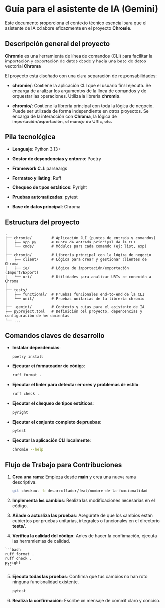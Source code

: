 # Guía para el asistente de IA (Gemini)

Este documento proporciona el contexto técnico esencial para que el asistente de IA colabore eficazmente en el proyecto **Chromie**.


## Descripción general del proyecto

**Chromie** es una herramienta de línea de comandos (CLI) para facilitar la importación y exportación de datos desde y hacia una base de datos vectorial **Chroma**.

El proyecto está diseñado con una clara separación de responsabilidades:

- **chromie/**:
  Contiene la aplicación CLI que el usuario final ejecuta.
  Se encarga de analizar los argumentos de la línea de comandos y de orquestar las operaciones.
  Utiliza la librería **chromio**.

- **chromio/**:
  Contiene la librería principal con toda la lógica de negocio.
  Puede ser utilizada de forma independiente en otros proyectos.
  Se encarga de la interacción con **Chroma**, la lógica de importación/exportación, el manejo de URIs, etc.


## Pila tecnológica

- **Lenguaje**: Python 3.13+

- **Gestor de dependencias y entorno**: Poetry

- **Framework CLI**: parseargs

- **Formateo y linting**: Ruff

- **Chequeo de tipos estáticos**: Pyright

- **Pruebas automatizadas**: pytest

- **Base de datos principal**: Chroma


## Estructura del proyecto

```
.
├── chromie/         # Aplicación CLI (puntos de entrada y comandos)
│   ├── app.py       # Punto de entrada principal de la CLI
│   └── cmds/        # Módulos para cada comando (ej: list, exp)
│
├── chromio/         # Librería principal con la lógica de negocio
│   ├── client/      # Lógica para crear y gestionar clientes de Chroma
│   ├── ie/          # Lógica de importación/exportación (Import/Export)
│   └── uri/         # Utilidades para analizar URIs de conexión a Chroma
│
├── tests/
│   ├── functional/  # Pruebas funcionales end-to-end de la CLI
│   └── unit/        # Pruebas unitarias de la librería chromio
│
├── .gemini/         # Contexto y guías para el asistente de IA
├── pyproject.toml   # Definición del proyecto, dependencias y configuración de herramientas
└── ...
```


## Comandos claves de desarrollo

- **Instalar dependencias**:

  ```bash
  poetry install
  ```

- **Ejecutar el formateador de código**:

  ```bash
  ruff format .
  ```

- **Ejecutar el linter para detectar errores y problemas de estilo**:

  ```bash
  ruff check .
  ```

- **Ejecutar el chequeo de tipos estáticos**:

  ```bash
  pyright
  ```

- **Ejecutar el conjunto completo de pruebas**:

  ```bash
  pytest
  ```

- **Ejecutar la aplicación CLI localmente**:

  ```bash
  chromie --help
  ```


## Flujo de Trabajo para Contribuciones

01. **Crea una rama**:
    Empieza desde **main** y crea una nueva rama descriptiva.

    ```bash
    git checkout -b desarrollador/feat/nombre-de-la-funcionalidad
    ```

02. **Implementa los cambios**:
    Realiza las modificaciones necesarias en el código.

03. **Añade o actualiza las pruebas**:
    Asegúrate de que los cambios están cubiertos por pruebas unitarias, integrales o funcionales en el directorio **tests/**.

04.  **Verifica la calidad del código**:
    Antes de hacer la confirmación, ejecuta las herramientas de calidad.

    ```bash
    ruff format .
    ruff check .
    pyright
    ```

05. **Ejecuta todas las pruebas**: Confirma que tus cambios no han roto ninguna funcionalidad existente.

    ```bash
    pytest
    ```

06. **Realiza la confirmación**:
    Escribe un mensaje de commit claro y conciso.
